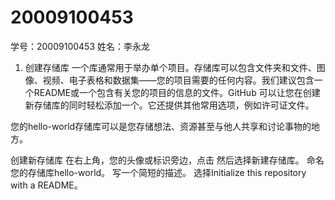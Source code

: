 # 20009100453
学号：20009100453 姓名：李永龙
1. 创建存储库
一个库通常用于举办单个项目。存储库可以包含文件夹和文件、图像、视频、电子表格和数据集——您的项目需要的任何内容。我们建议包含一个README或一个包含有关您的项目的信息的文件。GitHub 可以让您在创建新存储库的同时轻松添加一个。它还提供其他常用选项，例如许可证文件。

您的hello-world存储库可以是您存储想法、资源甚至与他人共享和讨论事物的地方。

创建新存储库
在右上角，您的头像或标识旁边，点击 然后选择新建存储库。
命名您的存储库hello-world。
写一个简短的描述。
选择Initialize this repository with a README。
